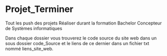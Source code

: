 # Projet_Terminer
Tout les push des projets Réaliser durant la formation Bachelor Concepteur de Systèmes informatiques

Dans chaque dossier vous trouverez le code source du site web dans un sous dossier code_Source et le liens de ce dernier dans un fichier txt nommé liens_site_web.
